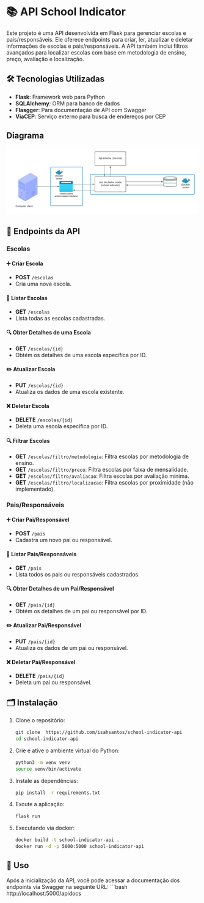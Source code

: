 # 📚 API School Indicator 

Este projeto é uma API desenvolvida em Flask para gerenciar escolas e pais/responsáveis. Ele oferece endpoints para criar, ler, atualizar e deletar informações de escolas e pais/responsáveis. A API também inclui filtros avançados para localizar escolas com base em metodologia de ensino, preço, avaliação e localização.

## 🛠️ Tecnologias Utilizadas

- **Flask**: Framework web para Python
- **SQLAlchemy**: ORM para banco de dados
- **Flasgger**: Para documentação de API com Swagger
- **ViaCEP**: Serviço externo para busca de endereços por CEP

## Diagrama
 
 ![Diagrama do esquema ](https://github.com/isahsantos/school-indicator-interface/blob/main/src/assets/img/diagrama-aplication.png?raw=true)

## 📑 Endpoints da API

### Escolas

#### ➕ Criar Escola
- **POST** `/escolas`
- Cria uma nova escola.
  
#### 📝 Listar Escolas
- **GET** `/escolas`
- Lista todas as escolas cadastradas.
  
#### 🔍 Obter Detalhes de uma Escola
- **GET** `/escolas/{id}`
- Obtém os detalhes de uma escola específica por ID.
  
#### ✏️ Atualizar Escola
- **PUT** `/escolas/{id}`
- Atualiza os dados de uma escola existente.
  
#### ❌ Deletar Escola
- **DELETE** `/escolas/{id}`
- Deleta uma escola específica por ID.

#### 🔍 Filtrar Escolas
- **GET** `/escolas/filtro/metodologia`: Filtra escolas por metodologia de ensino.
- **GET** `/escolas/filtro/preco`: Filtra escolas por faixa de mensalidade.
- **GET** `/escolas/filtro/avaliacao`: Filtra escolas por avaliação mínima.
- **GET** `/escolas/filtro/localizacao`: Filtra escolas por proximidade (não implementado).

### Pais/Responsáveis

#### ➕ Criar Pai/Responsável
- **POST** `/pais`
- Cadastra um novo pai ou responsável.

#### 📝 Listar Pais/Responsáveis
- **GET** `/pais`
- Lista todos os pais ou responsáveis cadastrados.

#### 🔍 Obter Detalhes de um Pai/Responsável
- **GET** `/pais/{id}`
- Obtém os detalhes de um pai ou responsável por ID.

#### ✏️ Atualizar Pai/Responsável
- **PUT** `/pais/{id}`
- Atualiza os dados de um pai ou responsável.

#### ❌ Deletar Pai/Responsável
- **DELETE** `/pais/{id}`
- Deleta um pai ou responsável.

## 🗂️ Instalação

1. Clone o repositório:
   ```bash
   git clone  https://github.com/isahsantos/school-indicator-api
   cd school-indicator-api

2. Crie e ative o ambiente virtual do Python: 
   ```bash
   python3 -m venv venv
   source venv/bin/activate

3. Instale as dependências:
   ```bash
   pip install -r requirements.txt


4. Excute a aplicação:
   ```bash
   flask run
   
5. Executando via docker: 
   ```bash
   docker build -t school-indicator-api . 
   docker run -d -p 5000:5000 school-indicator-api

## 🚀 Uso
Após a inicialização da API, você pode acessar a documentação dos endpoints via Swagger na seguinte URL:
    ```bash
   http://localhost:5000/apidocs



